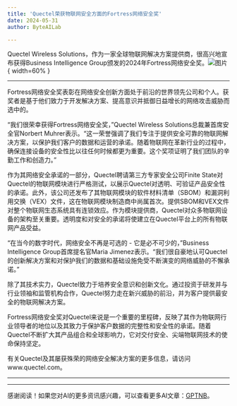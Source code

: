 ```yaml
---
title: 'Quectel荣获物联网安全方面的Fortress网络安全奖'
date: 2024-05-31
author: ByteAILab

---
```


Quectel Wireless Solutions，作为一家全球物联网解决方案提供商，很高兴地宣布获得Business Intelligence Group颁发的2024年Fortress网络安全奖。![图片](https://ai-techpark.com/wp-content/uploads/2024/05/Quectel-Re-960x540.jpg){ width=60% }

---
Fortress网络安全奖表彰在网络安全创新方面处于前沿的世界领先公司和个人。获奖者是基于他们致力于开发解决方案、提高意识并抵御日益增长的网络攻击威胁而选中的。

“我们很荣幸获得Fortress网络安全奖，”Quectel Wireless Solutions总裁兼首席安全官Norbert Muhrer表示。“这一荣誉强调了我们专注于提供安全可靠的物联网解决方案，以保护我们客户的数据和运营的承诺。随着物联网在革新行业的过程中，确保连接设备的安全性比以往任何时候都更为重要。这个奖项证明了我们团队的辛勤工作和创造力。”

作为其网络安全承诺的一部分，Quectel聘请第三方专家安全公司Finite State对Quectel的物联网模块进行严格测试，以展示Quectel对透明、可验证产品安全性的承诺。此外，该公司还发布了其物联网模块的软件材料清单（SBOM）和漏洞利用交换（VEX）文件，这在物联网模块制造商中尚属首次。提供SBOM和VEX文件对整个物联网生态系统具有连锁效应。作为模块提供商，Quectel对众多物联网设备的架构至关重要。透明度和对安全的承诺将使建立在Quectel平台上的所有物联网产品受益。

“在当今的数字时代，网络安全不再是可选的 - 它是必不可少的，”Business Intelligence Group首席提名官Maria Jimenez表示。“我们很自豪地认可Quectel的创新解决方案和对保护我们的数据和基础设施免受不断演变的网络威胁的不懈承诺。”

除了其技术实力，Quectel致力于培养安全意识和创新文化。通过投资于研发并与行业领袖和监管机构合作，Quectel努力走在新兴威胁的前沿，并为客户提供最安全的物联网解决方案。

Fortress网络安全奖对Quectel来说是一个重要的里程碑，反映了其作为物联网行业领导者的地位以及其致力于保护客户数据的完整性和安全性的承诺。随着Quectel不断扩大其产品组合和全球影响力，它对交付安全、尖端物联网技术的使命保持坚定。

有关Quectel及其屡获殊荣的网络安全解决方案的更多信息，请访问www.quectel.com。

---
---
感谢阅读！如果您对AI的更多资讯感兴趣，可以查看更多AI文章：[GPTNB](https://gptnb.com)。
